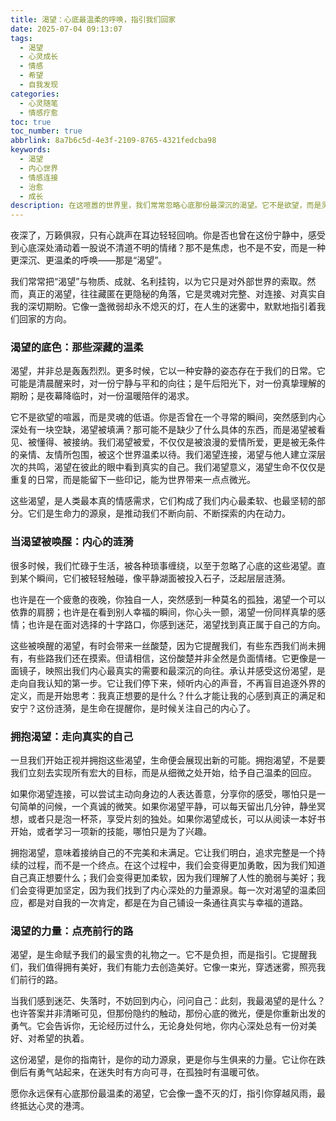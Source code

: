 ```yaml
---
title: 渴望：心底最温柔的呼唤，指引我们回家
date: 2025-07-04 09:13:07
tags:
  - 渴望
  - 心灵成长
  - 情感
  - 希望
  - 自我发现
categories:
  - 心灵随笔
  - 情感疗愈
toc: true
toc_number: true
abbrlink: 8a7b6c5d-4e3f-2109-8765-4321fedcba98
keywords:
  - 渴望
  - 内心世界
  - 情感连接
  - 治愈
  - 成长
description: 在这喧嚣的世界里，我们常常忽略心底那份最深沉的渴望。它不是欲望，而是灵魂深处对完整、对连接、对真实自我的温柔呼唤。这篇文章将带你走进渴望的内在世界，感受它如何成为我们生命中最温暖的指引，点亮前行的路。
---
```


夜深了，万籁俱寂，只有心跳声在耳边轻轻回响。你是否也曾在这份宁静中，感受到心底深处涌动着一股说不清道不明的情绪？那不是焦虑，也不是不安，而是一种更深沉、更温柔的呼唤——那是“渴望”。

我们常常把“渴望”与物质、成就、名利挂钩，以为它只是对外部世界的索取。然而，真正的渴望，往往藏匿在更隐秘的角落，它是灵魂对完整、对连接、对真实自我的深切期盼。它像一盏微弱却永不熄灭的灯，在人生的迷雾中，默默地指引着我们回家的方向。

### 渴望的底色：那些深藏的温柔

渴望，并非总是轰轰烈烈。更多时候，它以一种安静的姿态存在于我们的日常。它可能是清晨醒来时，对一份宁静与平和的向往；是午后阳光下，对一份真挚理解的期盼；是夜幕降临时，对一份温暖陪伴的渴求。

它不是欲望的喧嚣，而是灵魂的低语。你是否曾在一个寻常的瞬间，突然感到内心深处有一块空缺，渴望被填满？那可能不是缺少了什么具体的东西，而是渴望被看见、被懂得、被接纳。我们渴望被爱，不仅仅是被浪漫的爱情所爱，更是被无条件的亲情、友情所包围，被这个世界温柔以待。我们渴望连接，渴望与他人建立深层次的共鸣，渴望在彼此的眼中看到真实的自己。我们渴望意义，渴望生命不仅仅是重复的日常，而是能留下一些印记，能为世界带来一点点微光。

这些渴望，是人类最本真的情感需求，它们构成了我们内心最柔软、也最坚韧的部分。它们是生命力的源泉，是推动我们不断向前、不断探索的内在动力。

### 当渴望被唤醒：内心的涟漪

很多时候，我们忙碌于生活，被各种琐事缠绕，以至于忽略了心底的这些渴望。直到某个瞬间，它们被轻轻触碰，像平静湖面被投入石子，泛起层层涟漪。

也许是在一个疲惫的夜晚，你独自一人，突然感到一种莫名的孤独，渴望一个可以依靠的肩膀；也许是在看到别人幸福的瞬间，你心头一颤，渴望一份同样真挚的感情；也许是在面对选择的十字路口，你感到迷茫，渴望找到真正属于自己的方向。

这些被唤醒的渴望，有时会带来一丝酸楚，因为它提醒我们，有些东西我们尚未拥有，有些路我们还在摸索。但请相信，这份酸楚并非全然是负面情绪。它更像是一面镜子，映照出我们内心最真实的需要和最深沉的向往。承认并感受这份渴望，是走向自我认知的第一步。它让我们停下来，倾听内心的声音，不再盲目追逐外界的定义，而是开始思考：我真正想要的是什么？什么才能让我的心感到真正的满足和安宁？这份涟漪，是生命在提醒你，是时候关注自己的内心了。

### 拥抱渴望：走向真实的自己

一旦我们开始正视并拥抱这些渴望，生命便会展现出新的可能。拥抱渴望，不是要我们立刻去实现所有宏大的目标，而是从细微之处开始，给予自己温柔的回应。

如果你渴望连接，可以尝试主动向身边的人表达善意，分享你的感受，哪怕只是一句简单的问候，一个真诚的微笑。如果你渴望平静，可以每天留出几分钟，静坐冥想，或者只是泡一杯茶，享受片刻的独处。如果你渴望成长，可以从阅读一本好书开始，或者学习一项新的技能，哪怕只是为了兴趣。

拥抱渴望，意味着接纳自己的不完美和未满足。它让我们明白，追求完整是一个持续的过程，而不是一个终点。在这个过程中，我们会变得更加勇敢，因为我们知道自己真正想要什么；我们会变得更加柔软，因为我们理解了人性的脆弱与美好；我们会变得更加坚定，因为我们找到了内心深处的力量源泉。每一次对渴望的温柔回应，都是对自我的一次肯定，都是在为自己铺设一条通往真实与幸福的道路。

### 渴望的力量：点亮前行的路

渴望，是生命赋予我们的最宝贵的礼物之一。它不是负担，而是指引。它提醒我们，我们值得拥有美好，我们有能力去创造美好。它像一束光，穿透迷雾，照亮我们前行的路。

当我们感到迷茫、失落时，不妨回到内心，问问自己：此刻，我最渴望的是什么？也许答案并非清晰可见，但那份隐约的触动，那份心底的微光，便是你重新出发的勇气。它会告诉你，无论经历过什么，无论身处何地，你内心深处总有一份对美好、对希望的执着。

这份渴望，是你的指南针，是你的动力源泉，更是你与生俱来的力量。它让你在跌倒后有勇气站起来，在迷失时有方向可寻，在孤独时有温暖可依。

愿你永远保有心底那份最温柔的渴望，它会像一盏不灭的灯，指引你穿越风雨，最终抵达心灵的港湾。